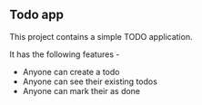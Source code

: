 ## Todo app

This project contains a simple TODO application.

It has the following features -

- Anyone can create a todo
- Anyone can see their existing todos
- Anyone can mark their as done
